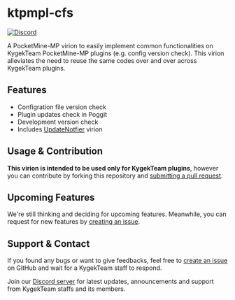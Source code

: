 # ktpmpl-cfs

[![Discord](https://img.shields.io/discord/735439472992321587.svg?label=&logo=discord&logoColor=ffffff&color=7389D8&labelColor=6A7EC2)](https://discord.gg/CXtqUZv)

A PocketMine-MP virion to easily implement common functionalities on KygekTeam PocketMine-MP plugins (e.g. config version check). This virion alleviates the need to reuse the same codes over and over across KygekTeam plugins.

## Features

- Configration file version check
- Plugin updates check in Poggit
- Development version check
- Includes [UpdateNotfier](https://github.com/Ifera/UpdateNotifier) virion

## Usage & Contribution

**This virion is intended to be used only for KygekTeam plugins**, however you can contribute by forking this repository and [submitting a pull request](https://github.com/KygekTeam/ktpmpl-cfs/pulls).

## Upcoming Features

We're still thinking and deciding for upcoming features. Meanwhile, you can request for new features by [creating an issue](https://github.com/KygekTeam/ktpmpl-cfs/issues).

## Support & Contact

If you found any bugs or want to give feedbacks, feel free to [create an issue](https://github.com/KygekTeam/ktpmpl-cfs/issues) on GitHub and wait for a KygekTeam staff to respond. 

Join our [Discord server](https://discord.gg/CXtqUZv) for latest updates, announcements and support from KygekTeam staffs and its members.
